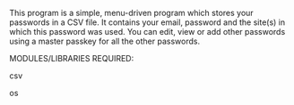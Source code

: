 This program is a simple, menu-driven program which stores your passwords in a CSV file. It contains your email, password and the site(s) in which this password was used.
You can edit, view or add other passwords using a master passkey for all the other passwords.

MODULES/LIBRARIES REQUIRED:

csv

os
